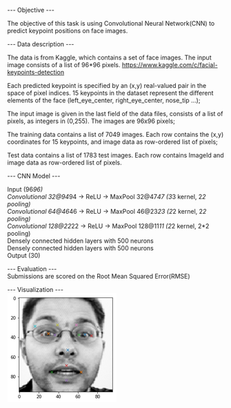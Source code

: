 --- Objective ---

The objective of this task is using Convolutional Neural Network(CNN) to predict keypoint positions on face images.

--- Data description ---

The data is from Kaggle, which contains a set of face images. The input image consists of a list of 96*96 pixels. 
https://www.kaggle.com/c/facial-keypoints-detection

Each predicted keypoint is specified by an (x,y) real-valued pair in the space of pixel indices. 15 keypoints in the dataset represent the different elements of the face (left_eye_center, right_eye_center, nose_tip …);

The input image is given in the last field of the data files, consists of a list of pixels, as integers in (0,255). The images are 96x96 pixels;

The training data contains a list of 7049 images. Each row contains the (x,y) coordinates for 15 keypoints, and image data as row-ordered list of pixels;

Test data contains a list of 1783 test images. Each row contains ImageId and image data as row-ordered list of pixels.

--- CNN Model ---<br />

Input (96*96)<br />
Convolutional 32@94*94 -> ReLU -> MaxPool 32@47*47  (3*3 kernel, 2*2 pooling)<br />
Convolutional 64@46*46 -> ReLU -> MaxPool 46@23*23  (2*2 kernel, 2*2 pooling)<br />
Convolutional 128@22*22 -> ReLU -> MaxPool 128@11*11  (2*2 kernel, 2*2 pooling)<br />
Densely connected hidden layers with 500 neurons<br />
Densely connected hidden layers with 500 neurons<br />
Output (30)<br />

--- Evaluation ---<br />
Submissions are scored on the Root Mean Squared Error(RMSE)<br />

--- Visualization ---<br />
![Alt text]( result.png?raw=true "")<br />
